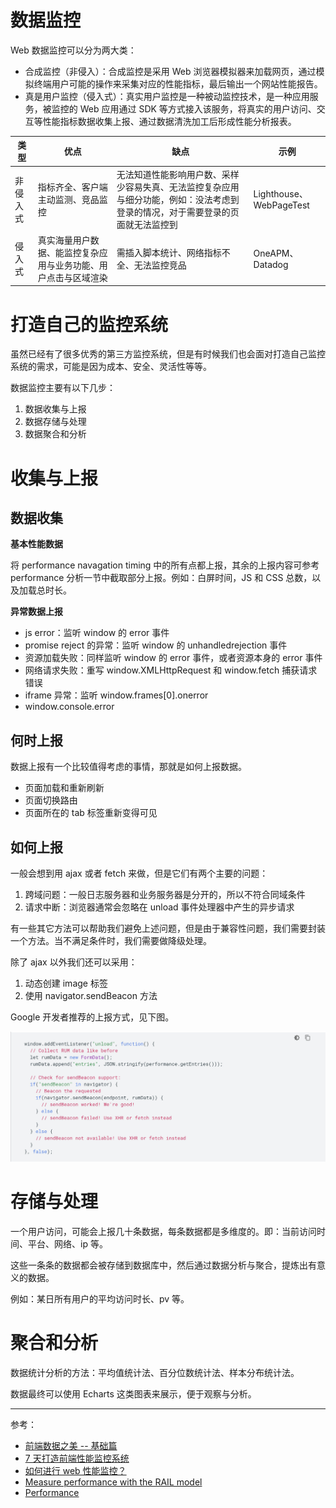 # 数据监控

Web 数据监控可以分为两大类：

- 合成监控（非侵入）：合成监控是采用 Web 浏览器模拟器来加载网页，通过模拟终端用户可能的操作来采集对应的性能指标，最后输出一个网站性能报告。
- 真是用户监控（侵入式）：真实用户监控是一种被动监控技术，是一种应用服务，被监控的 Web 应用通过 SDK 等方式接入该服务，将真实的用户访问、交互等性能指标数据收集上报、通过数据清洗加工后形成性能分析报表。

| 类型     | 优点                                                           | 缺点                                                                                                                           | 示例                    |
| -------- | -------------------------------------------------------------- | ------------------------------------------------------------------------------------------------------------------------------ | ----------------------- |
| 非侵入式 | 指标齐全、客户端主动监测、竞品监控                             | 无法知道性能影响用户数、采样少容易失真、无法监控复杂应用与细分功能，例如：没法考虑到登录的情况，对于需要登录的页面就无法监控到 | Lighthouse、WebPageTest |
| 侵入式   | 真实海量用户数据、能监控复杂应用与业务功能、用户点击与区域渲染 | 需插入脚本统计、网络指标不全、无法监控竞品                                                                                     | OneAPM、Datadog         |

# 打造自己的监控系统

虽然已经有了很多优秀的第三方监控系统，但是有时候我们也会面对打造自己监控系统的需求，可能是因为成本、安全、灵活性等等。

数据监控主要有以下几步：

1. 数据收集与上报
2. 数据存储与处理
3. 数据聚合和分析

# 收集与上报

## 数据收集

**基本性能数据**

将 performance navagation timing 中的所有点都上报，其余的上报内容可参考 performance 分析一节中截取部分上报。例如：白屏时间，JS 和 CSS 总数，以及加载总时长。

**异常数据上报**

- js error：监听 window 的 error 事件
- promise reject 的异常：监听 window 的 unhandledrejection 事件
- 资源加载失败：同样监听 window 的 error 事件，或者资源本身的 error 事件
- 网络请求失败：重写 window.XMLHttpRequest 和 window.fetch 捕获请求错误
- iframe 异常：监听 window.frames[0].onerror
- window.console.error

## 何时上报

数据上报有一个比较值得考虑的事情，那就是如何上报数据。

- 页面加载和重新刷新
- 页面切换路由
- 页面所在的 tab 标签重新变得可见

## 如何上报

一般会想到用 ajax 或者 fetch 来做，但是它们有两个主要的问题：

1. 跨域问题：一般日志服务器和业务服务器是分开的，所以不符合同域条件
2. 请求中断：浏览器通常会忽略在 unload 事件处理器中产生的异步请求

有一些其它方法可以帮助我们避免上述问题，但是由于兼容性问题，我们需要封装一个方法。当不满足条件时，我们需要做降级处理。

除了 ajax 以外我们还可以采用：

1. 动态创建 image 标签
2. 使用 navigator.sendBeacon 方法

Google 开发者推荐的上报方式，见下图。

![log report](../images/log-report.jpg)

# 存储与处理

一个用户访问，可能会上报几十条数据，每条数据都是多维度的。即：当前访问时间、平台、网络、ip 等。

这些一条条的数据都会被存储到数据库中，然后通过数据分析与聚合，提炼出有意义的数据。

例如：某日所有用户的平均访问时长、pv 等。

# 聚合和分析

数据统计分析的方法：平均值统计法、百分位数统计法、样本分布统计法。

数据最终可以使用 Echarts 这类图表来展示，便于观察与分析。

---

参考：
- [前端数据之美 -- 基础篇](http://fex.baidu.com/blog/2014/05/front_end-data/)
- [7 天打造前端性能监控系统](http://fex.baidu.com/blog/2014/05/build-performance-monitor-in-7-days/)
- [如何进行 web 性能监控？](http://www.alloyteam.com/2020/01/14184/)
- [Measure performance with the RAIL model](https://web.dev/rail/)
- [Performance](https://developer.mozilla.org/en-US/docs/Web/API/Performance)
